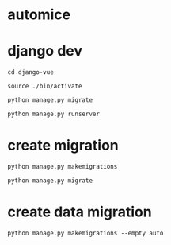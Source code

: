 # automice



# django dev

`cd django-vue`

`source ./bin/activate`

`python manage.py migrate`

`python manage.py runserver`

# create migration

`python manage.py makemigrations`

`python manage.py migrate`

# create data migration

`python manage.py makemigrations --empty auto`



